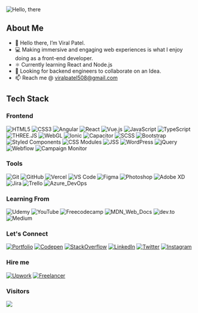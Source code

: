 <img src="https://github.com/meviru/meviru/blob/main/obi-wan-kenobi-hello-there-6f7mjdtmf8kwrhta.gif" alt="Hello, there" />

## About Me
- 👋 Hello there, I’m Viral Patel.
- 💻 Making immersive and engaging web experiences is what I enjoy doing as a front-end developer. 
- ⚛️ Currently learning React and Node.js
- 👯 Looking for backend engineers to collaborate on an Idea.
- 📫 Reach me @ viralpatel508@gmail.com
  
## Tech Stack

### Frontend
![HTML5](https://img.shields.io/badge/HTML5-E34F26?style=for-the-badge&logo=html5&logoColor=white)
![CSS3](https://img.shields.io/badge/-CSS3-1572B6?style=for-the-badge&logo=css3&logoColor=white)
![Angular](https://img.shields.io/badge/-Angular-DD0031?style=for-the-badge&logo=angular&logoColor=white)
![React](https://img.shields.io/badge/React-61DAFB.svg?style=for-the-badge&logo=React&logoColor=black)
![Vue.js](https://img.shields.io/badge/Vue.js-4FC08D.svg?style=for-the-badge&logo=vuedotjs&logoColor=white)
![JavaScript](https://img.shields.io/badge/-JavaScript-F7DF1E?style=for-the-badge&logo=javascript&logoColor=black)
![TypeScript](https://img.shields.io/badge/-TypeScript-007ACC?style=for-the-badge&logo=typescript&logoColor=white)
![THREE.JS](https://img.shields.io/badge/Three.js-000000.svg?style=for-the-badge&logo=threedotjs&logoColor=white)
![WebGL](https://img.shields.io/badge/WebGL-990000.svg?style=for-the-badge&logo=WebGL&logoColor=white)
![Ionic](https://img.shields.io/badge/Ionic-3880FF?style=for-the-badge&logo=ionic&logoColor=white)
![Capacitor](https://img.shields.io/badge/Capacitor-119EFF?style=for-the-badge&logo=Capacitor&logoColor=white)
![SCSS](https://img.shields.io/badge/Sass-CC6699?style=for-the-badge&logo=sass&logoColor=white)
![Bootstrap](https://img.shields.io/badge/Bootstrap-563D7C?style=for-the-badge&logo=bootstrap&logoColor=white)
![Styled Components](https://img.shields.io/badge/styled--components-DB7093?style=for-the-badge&logo=styled-components&logoColor=white)
![CSS Modules](https://img.shields.io/badge/CSS%20Modules-000000.svg?style=for-the-badge&logo=CSS-Modules&logoColor=white)
![JSS](https://img.shields.io/badge/JSS-F7DF1E?style=for-the-badge&logo=JSS&logoColor=black)
![WordPress](https://img.shields.io/badge/Wordpress-21759B?style=for-the-badge&logo=wordpress&logoColor=white)
![jQuery](https://img.shields.io/badge/jQuery-0769AD?style=for-the-badge&logo=jquery&logoColor=white)
![Webflow](https://img.shields.io/badge/Webflow-146EF5.svg?style=for-the-badge&logo=Webflow&logoColor=white)
![Campaign Monitor](https://img.shields.io/badge/Campaign%20Monitor-111324.svg?style=for-the-badge&logo=Campaign-Monitor&logoColor=white)

### Tools
![Git](https://img.shields.io/badge/-Git-E44C30?style=for-the-badge&logo=git&logoColor=white)
![GitHub](https://img.shields.io/badge/GitHub-181717.svg?style=for-the-badge&logo=GitHub&logoColor=white)
![Vercel](https://img.shields.io/badge/Vercel-000000?style=for-the-badge&logo=vercel&logoColor=white)
![VS Code](https://img.shields.io/badge/-VS%20Code-0078D4?style=for-the-badge&logo=visual-studio-code&logoColor=white)
![Figma](https://img.shields.io/badge/Figma-F24E1E?style=for-the-badge&logo=figma&logoColor=white)
![Photoshop](https://img.shields.io/badge/Photoshop-31A8FF?style=for-the-badge&logo=Adobe%20Photoshop&logoColor=black)
![Adobe XD](https://img.shields.io/badge/Adobe%20XD-470137?style=for-the-badge&logo=Adobe%20XD&logoColor=#FF61F6)
![Jira](https://img.shields.io/badge/Jira-0052CC?style=for-the-badge&logo=Jira&logoColor=white)
![Trello](https://img.shields.io/badge/Trello-0052CC?style=for-the-badge&logo=trello&logoColor=white)
![Azure_DevOps](https://img.shields.io/badge/Azure_DevOps-0078D7?style=for-the-badge&logo=azure-devops&logoColor=white)

### Learning From
![Udemy](https://img.shields.io/badge/Udemy-a100ff?style=for-the-badge&logo=Udemy&logoColor=white)
![YouTube](https://img.shields.io/badge/YouTube-FF0000?style=for-the-badge&logo=youtube&logoColor=white)
![Freecodecamp](https://img.shields.io/badge/freecodecamp-27273D?style=for-the-badge&logo=freecodecamp&logoColor=white)
![MDN_Web_Docs](https://img.shields.io/badge/MDN_Web_Docs-black?style=for-the-badge&logo=mdnwebdocs&logoColor=white)
![dev.to](https://img.shields.io/badge/dev.to-0A0A0A?style=for-the-badge&logo=devdotto&logoColor=white)
![Medium](https://img.shields.io/badge/Medium-12100E?style=for-the-badge&logo=medium&logoColor=white)

### Let's Connect
[![Portfolio](https://img.shields.io/badge/-Portfolio-0a68e7?style=for-the-badge&logo=About.me&logoColor=white)](https://viru.vercel.app)
[![Codepen](https://img.shields.io/badge/-Codepen-000?style=for-the-badge&logo=codepen&logoColor=white)](https://codepen.io/viralpatel508)
[![StackOverflow](https://img.shields.io/badge/Stack_Overflow-FE7A16?style=for-the-badge&logo=stack-overflow&logoColor=white)](https://stackoverflow.com/users/9030929/viral?tab=profile)
[![LinkedIn](https://img.shields.io/badge/-LinkedIn-0A66C2?style=for-the-badge&logo=linkedin&logoColor=white)](https://www.linkedin.com/in/viralpatel508/)
[![Twitter](https://img.shields.io/badge/-Twitter-1DA1F2?style=for-the-badge&logo=x&logoColor=white)](https://twitter.com/viralpatel508)
[![Instagram](https://img.shields.io/badge/Instagram-E4405F?style=for-the-badge&logo=instagram&logoColor=white)](https://www.instagram.com/viru___/)

### Hire me
[![Upwork](https://img.shields.io/badge/UpWork-6FDA44?style=for-the-badge&logo=Upwork&logoColor=white)](https://www.upwork.com/freelancers/~01444c733819e88c64)
[![Freelancer](https://img.shields.io/badge/Freelancer-29B2FE?style=for-the-badge&logo=Freelancer&logoColor=white)](https://freelancer.in/u/viralpatel508)

### Visitors
![](https://komarev.com/ghpvc/?username=meviru&style=for-the-badge)
